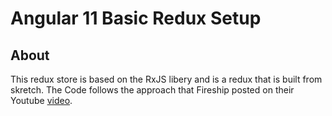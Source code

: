 # Angular 11 Basic Redux Setup

## About
This redux store is based on the RxJS libery and is a redux that is built from skretch. The Code follows the approach that Fireship posted on their Youtube [video](https://www.youtube.com/watch?v=hG7v7quMMwM).
